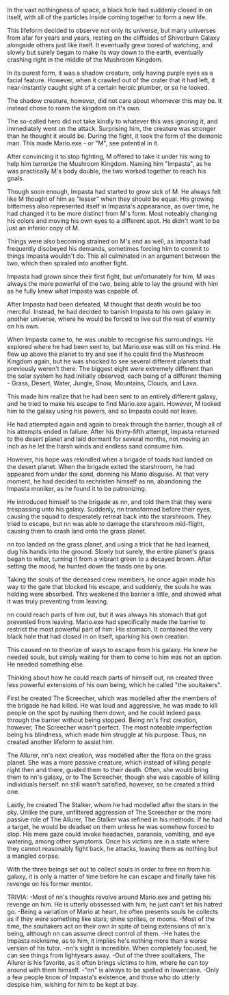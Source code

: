 In the vast nothingness of space, a black hole had suddenly closed in on itself, with all of the particles inside coming together to form a new life.

This lifeform decided to observe not only its universe, but many universes from afar for years and years, resting on the cliffsides of Shiverburn Galaxy alongside others just like itself. It eventually grew bored of watching, and slowly but surely began to make its way down to the earth, eventually crashing right in the middle of the Mushroom Kingdom.

In its purest form, it was a shadow creature, only having purple eyes as a facial feature. However, when it crawled out of the crater that it had left, it near-instantly caught sight of a certain heroic plumber, or so he looked.

The shadow creature, however, did not care about whomever this may be. It instead chose to roam the kingdom on it's own.

The so-called hero did not take kindly to whatever this was ignoring it, and immediately went on the attack. Surprising him, the creature was stronger than he thought it would be. During the fight, it took the form of the demonic man. This made Mario.exe - or "M", see potential in it.

After convincing it to stop fighting, M offered to take it under his wing to help him terrorize the Mushroom Kingdom. Naming him "Impasta", as he was practically M's body double, the two worked together to reach his goals.

Though soon enough, Impasta had started to grow sick of M. He always felt like M thought of him as "lesser" when they should be equal. His growing bitterness also represented itself in Impasta's appearance, as over time, he had changed it to be more distinct from M's form. Most noteably changing his colors and moving his own eyes to a different spot. He didn't want to be just an inferior copy of M.

Things were also becoming strained on M's end as well, as Impasta had frequently disobeyed his demands, sometimes forcing him to commit to things Impasta wouldn't do. This all culminated in an argument between the two, which then spiraled into another fight.

Impasta had grown since their first fight, but unfortunately for him, M was always the more powerful of the two, being able to lay the ground with him as he fully knew what Impasta was capable of.

After Impasta had been defeated, M thought that death would be too merciful. Instead, he had decided to banish Impasta to his own galaxy in another universe, where he would be forced to live out the rest of eternity on his own.

When Impasta came to, he was unable to recognise his surroundings. He explored where he had been sent to, but Mario.exe was still on his mind. He flew up above the planet to try and see if he could find the Mushroom Kingdom again, but he was shocked to see several different planets that previously weren't there. The biggest eight were extremely different than the solar system he had initially observed, each being of a different theming - Grass, Desert, Water, Jungle, Snow, Mountains, Clouds, and Lava.

This made him realize that he had been sent to an entirely different galaxy, and he tried to make his escape to find Mario.exe again. However, M locked him to the galaxy using his powers, and so Impasta could not leave.

He had attempted again and again to break through the barrier, though all of his attempts ended in failure. After his thirty-fifth attempt, Impasta returned to the desert planet and laid dormant for several months, not moving an inch as he let the harsh winds and endless sand consume him.

However, his hope was rekindled when a brigade of toads had landed on the desert planet. When the brigade exited the starshroom, he had appeared from under the sand, donning his Mario disguise. At that very moment, he had decided to rechristen himself as nn, abandoning the Impasta moniker, as he found it to be patronizing.

He introduced himself to the brigade as nn, and told them that they were trespassing unto his galaxy. Suddenly, nn transformed before their eyes, causing the squad to desperately retreat back into the starshroom. They tried to escape, but nn was able to damage the starshroom mid-flight, causing them to crash land onto the grass planet.

nn too landed on the grass planet, and using a trick that he had learned, dug his hands into the ground. Slowly but surely, the entire planet's grass began to wilter, turning it from a vibrant green to a decayed brown. After setting the mood, he hunted down the toads one by one.

Taking the souls of the deceased crew members, he once again made his way to the gate that blocked his escape, and suddenly, the souls he was holding were absorbed. This weakened the barrier a little, and showed what it was truly preventing from leaving.

nn could reach parts of him out, but it was always his stomach that got prevented from leaving. Mario.exe had specifically made the barrier to restrict the most powerful part of him: His stomach. It contained the very black hole that had closed in on itself, sparking his own creation.

This caused nn to theorize of ways to escape from his galaxy. He knew he needed souls, but simply waiting for them to come to him was not an option. He needed something else.

Thinking about how he could reach parts of himself out, nn created three less powerful extensions of his own being, which he called "the soultakers". 

First he created The Screecher, which was modelled after the members of the brigade he had killed. He was loud and aggressive, he was made to kill people on the spot by rushing them down, and he could indeed pass through the barrier without being stopped. Being nn's first creation, however, The Screecher wasn't perfect. The most noteable imperfection being his blindness, which made him struggle at his purpose. Thus, nn created another lifeform to assist him.

The Allurer, nn's next creation, was modelled after the flora on the grass planet. She was a more passive creature, which instead of killing people right then and there, guided them to their death. Often, she would bring them to nn's galaxy, or to The Screecher, though she was capable of killing individuals herself. nn still wasn't satisfied, however, so he created a third one.

Lastly, he created The Stalker, whom he had modelled after the stars in the sky. Unlike the pure, unfiltered aggression of The Screecher or the more passive role of The Allurer, The Stalker was refined in his methods. If he had a target, he would be deadset on them unless he was somehow forced to stop. His mere gaze could invoke headaches, paranoia, vomiting, and eye watering, among other symptoms. Once his victims are in a state where they cannot reasonably fight back, he attacks, leaving them as nothing but a mangled corpse.

With the three beings set out to collect souls in order to free nn from his galaxy, it is only a matter of time before he can escape and finally take his revenge on his former mentor.

TRIVIA:
-Most of nn's thoughts revolve around Mario.exe and getting his revenge on him. He is utterly obssessed with him, he just can't let his hatred go.
-Being a variation of Mario at heart, he often presents souls he collects as if they were something like stars, shine sprites, or moons.
-Most of the time, the soultakers act on their own in spite of being extensions of nn's being, although nn can assume direct control of them.
-He hates the Impasta nickname, as to him, it implies he's nothing more than a worse version of his tutor.
-nn's sight is incredible. When completely focused, he can see things from lightyears away.
-Out of the three soultakers, The Allurer is his favorite, as it often brings victims to him, where he can toy around with them himself. 
-"nn" is always to be spelled in lowercase.
-Only a few people know of Impasta's existence, and those who do utterly despise him, wishing for him to be kept at bay.